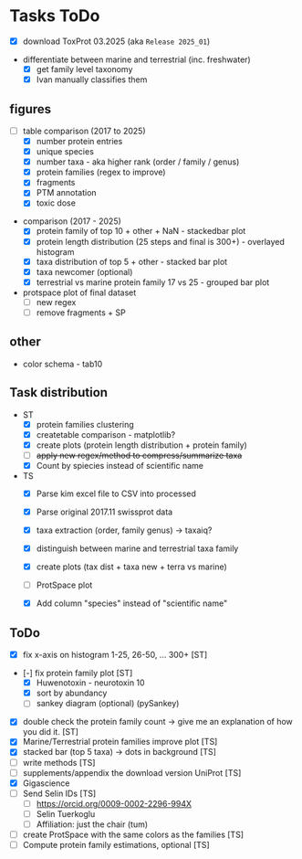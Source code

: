 # Tasks ToDo
- [x] download ToxProt 03.2025 (aka `Release 2025_01`)
- differentiate between marine and terrestrial (inc. freshwater)
  - [x] get family level taxonomy
  - [x] Ivan manually classifies them

## figures
- [ ] table comparison (2017 to 2025)
  - [x] number protein entries
  - [x] unique species
  - [x] number taxa - aka higher rank (order / family / genus)
  - [x] protein families (regex to improve)
  - [x] fragments
  - [x] PTM annotation
  - [x] toxic dose
- comparison (2017 - 2025)
  - [x] protein family of top 10 + other + NaN  - stackedbar plot
  - [x] protein length distribution (25 steps and final is 300+) - overlayed histogram
  - [x] taxa distribution of top 5 + other - stacked bar plot
  - [x] taxa newcomer (optional)
  - [x] terrestrial vs marine protein family 17 vs 25 - grouped bar plot
- protspace plot of final dataset
  - [ ] new regex
  - [ ] remove fragments + SP

## other
- color schema - tab10

## Task distribution
- ST
  - [x] protein families clustering
  - [x] createtable comparison - matplotlib?
  - [x] create plots (protein length distribution + protein family)
  - [ ] ~~apply new regex/method to compress/summarize taxa~~
  - [x] Count by spiecies instead of scientific name
- TS
  - [x] Parse kim excel file to CSV into processed
  - [x] Parse original 2017.11 swissprot data
  - [x] taxa extraction (order, family genus) -> taxaiq?
  - [x] distinguish between marine and terrestrial taxa family
  - [x] create plots (tax dist + taxa new + terra vs marine)
  - [ ] ProtSpace plot
  - [x] Add column "species" instead of "scientific name"



## ToDo
- [x] fix x-axis on histogram 1-25, 26-50, ... 300+ [ST]
- [-] fix protein family plot [ST]
  - [x] Huwenotoxin - neurotoxin 10
  - [x] sort by abundancy
  - [ ] sankey diagram (optional) (pySankey)
- [x] double check the protein family count -> give me an explanation of how you did it. [ST]
- [x] Marine/Terrestrial protein families improve plot [TS]
- [x] stacked bar (top 5 taxa) -> dots in background [TS]
- [ ] write methods [TS]
- [ ] supplements/appendix the download version UniProt [TS]
- [x] Gigascience
- [ ] Send Selin IDs [TS]
  - [ ] https://orcid.org/0009-0002-2296-994X
  - [ ] Selin Tuerkoglu
  - [ ] Affiliation: just the chair (tum)
- [ ] create ProtSpace with the same colors as the families [TS]
- [ ] Compute protein family estimations, optional [TS]